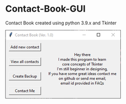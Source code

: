 # Contact-Book-GUI
 Contact Book created using python 3.9.x and Tkinter
 
 ![screenshot](./Product-Screenshots/Screenshot-1.png)

